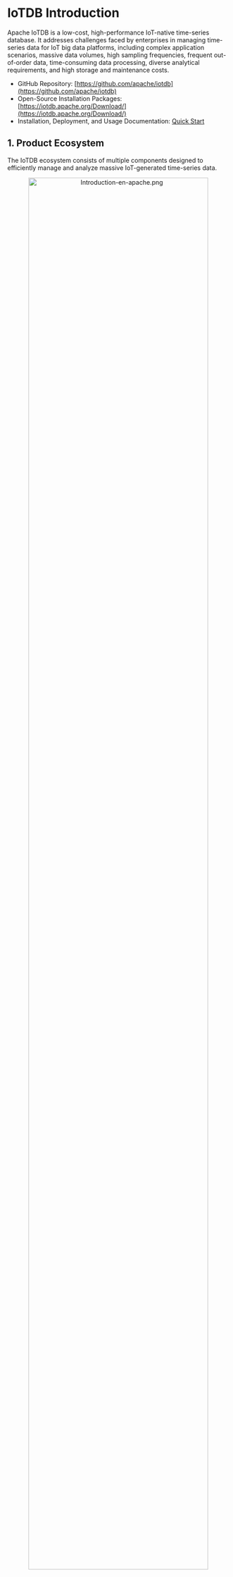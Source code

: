 <!--

    Licensed to the Apache Software Foundation (ASF) under one
    or more contributor license agreements.  See the NOTICE file
    distributed with this work for additional information
    regarding copyright ownership.  The ASF licenses this file
    to you under the Apache License, Version 2.0 (the
    "License"); you may not use this file except in compliance
    with the License.  You may obtain a copy of the License at
    
        http://www.apache.org/licenses/LICENSE-2.0
    
    Unless required by applicable law or agreed to in writing,
    software distributed under the License is distributed on an
    "AS IS" BASIS, WITHOUT WARRANTIES OR CONDITIONS OF ANY
    KIND, either express or implied.  See the License for the
    specific language governing permissions and limitations
    under the License.

-->

# IoTDB Introduction

Apache IoTDB is a low-cost, high-performance IoT-native time-series database. It addresses challenges faced by enterprises in managing time-series data for IoT big data platforms, including complex application scenarios, massive data volumes, high sampling frequencies, frequent out-of-order data, time-consuming data processing, diverse analytical requirements, and high storage and maintenance costs.

- GitHub Repository: [https://github.com/apache/iotdb](https://github.com/apache/iotdb)
- Open-Source Installation Packages: [https://iotdb.apache.org/Download/](https://iotdb.apache.org/Download/)
- Installation, Deployment, and Usage Documentation: [Quick Start](../QuickStart/QuickStart_apache.md)


## 1. Product Ecosystem

The IoTDB ecosystem consists of multiple components designed to efficiently manage and analyze massive IoT-generated time-series data.

<div style="text-align: center;">  
    <img src="/img/Introduction-en-apache.png" alt="Introduction-en-apache.png" style="width: 90%;"/>  
</div>  


Key components include:

1. **Time-Series Database (Apache IoTDB)**: The core component for time-series data storage, offering high compression, rich query capabilities, real-time stream processing, high availability, and scalability. It provides security guarantees, configuration tools, multi-language APIs, and integration with external systems for building business applications.
2. **Time-Series File Format (Apache TsFile)**: A specialized storage format for time-series data, enabling efficient storage and querying. TsFile underpins IoTDB and AINode, unifying data management across collection, storage, and analysis phases.
3. **Time-Series Model Training-Inference Engine (IoTDB AINode)**: A unified engine for intelligent analysis, supporting model training, data management, and integration with machine/deep learning frameworks.


## 2. TimechoDB Architecture

The diagram below illustrates a typical IoTDB cluster deployment (3 ConfigNodes and 3 DataNodes):

<img src="/img/Cluster-Concept03.png" alt="" style="width: 60%;"/>  


## 3. Key Features

Apache IoTDB offers the following advantages:

- **Flexible Deployment**:
    - One-click cloud deployment
    - Out-of-the-box terminal usage
    - Seamless terminal-cloud synchronization

- **Cost-Effective Storage**:
    - High-compression disk storage
    - Unified management of historical and real-time data

- **Hierarchical Measurement Point Management**:
    - Aligns with industrial device hierarchies
    - Supports directory browsing and search

- **High Throughput Read/Write**:
    - Supports millions of devices
    - Handles high-speed, out-of-order, and multi-frequency data ingestion

- **Rich Query Capabilities**:
    - Native time-series computation engine
    - Timestamp alignment during queries
    - Over 100 built-in aggregation and time-series functions
    - AI-ready time-series feature analysis

- **High Availability & Scalability**:
    - HA distributed architecture with 24/7 uptime
    - Automatic load balancing for node scaling
    - Heterogeneous cluster support

- **Low Learning Curve**:
    - SQL-like query language
    - Multi-language SDKs
    - Comprehensive toolchain (e.g., console)

- **Ecosystem Integration**:
    - Hadoop, Spark, Grafana, ThingsBoard, DataEase, etc.


## 4. TimechoDB

Timecho Technology has developed **TimechoDB**, a commercial product built on the open-source version of Apache IoTDB, to provide enterprise-grade solutions and services for businesses and commercial clients. TimechoDB addresses the multifaceted challenges enterprises face when building IoT big data platforms for managing time-series data, including complex application scenarios, massive data volumes, high sampling frequencies, frequent out-of-order data, time-consuming data processing, diverse analytical requirements, and high storage and maintenance costs.

Leveraging **TimechoDB**, Timecho Technology offers a broader range of product features, enhanced performance and stability, and a richer suite of efficiency tools. Additionally, it provides comprehensive enterprise services, delivering commercial clients with superior product capabilities and an optimized experience in development, operation, and usage.
- **Timecho Technology Official Website**: [https://www.timecho.com/](https://www.timecho.com/)
- **TimechoDB Documentation**: [Quick Start](https://www.timecho.com/docs/zh/UserGuide/latest/QuickStart/QuickStart_timecho.html)
